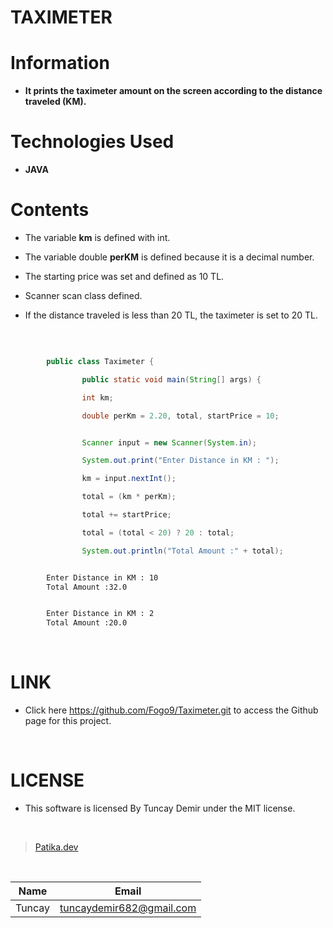 # **TAXIMETER**

# Information

* **It prints the taximeter amount on the screen according to the distance traveled (KM).**

# Technologies Used

* **JAVA**

# Contents

* The variable **km** is defined with int.

* The variable double **perKM** is defined because it is a decimal number.

* The starting price was set and defined as 10 TL.

* Scanner scan class defined.

* If the distance traveled is less than 20 TL, the taximeter is set to 20 TL.

<br />

```Java

        public class Taximeter {

                public static void main(String[] args) {

                int km;

                double perKm = 2.20, total, startPrice = 10;

```

```Java

                Scanner input = new Scanner(System.in);

                System.out.print("Enter Distance in KM : ");

                km = input.nextInt();

                total = (km * perKm);

                total += startPrice;

                total = (total < 20) ? 20 : total;

                System.out.println("Total Amount :" + total);


```

```bash

        Enter Distance in KM : 10
        Total Amount :32.0

```

```bash

        Enter Distance in KM : 2
        Total Amount :20.0

```
<br />

# LINK

* Click here https://github.com/Fogo9/Taximeter.git to access the Github page for this project.

<br />

# LICENSE

* This software is licensed By Tuncay Demir under the MIT license.

<br />

>[Patika.dev](https://app.patika.dev/fogomurphy)

<br/>

| Name |  Email |
| ---- |  ----- |
| Tuncay | tuncaydemir682@gmail.com |
